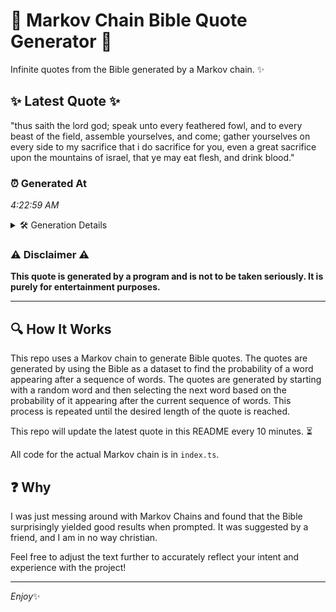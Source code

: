 # 📖 Markov Chain Bible Quote Generator 📖

Infinite quotes from the Bible generated by a Markov chain. ✨

## ✨ Latest Quote ✨
"thus saith the lord god; speak unto every feathered fowl, and to every beast of the field, assemble yourselves, and come; gather yourselves on every side to my sacrifice that i do sacrifice for you, even a great sacrifice upon the mountains of israel, that ye may eat flesh, and drink blood."

### ⏰ Generated At
*4:22:59 AM*

<details>
    <summary>🛠️ Generation Details</summary>
    <p>
        <strong>🌱 Seed:</strong> thus<br>
        <strong>🔄 Iterations:</strong> 51<br>
        <strong>📜 Context History:</strong><br>[ thus ]: saith<br>[ thus, saith ]: the<br>[ thus, saith, the ]: lord<br>[ thus, saith, the, lord ]: god;<br>[ thus, saith, the, lord, god; ]: speak<br>[ thus, saith, the, lord, god;, speak ]: unto<br>[ saith, the, lord, god;, speak, unto ]: every<br>[ the, lord, god;, speak, unto, every ]: feathered<br>[ lord, god;, speak, unto, every, feathered ]: fowl,<br>[ god;, speak, unto, every, feathered, fowl, ]: and<br>[ speak, unto, every, feathered, fowl,, and ]: to<br>[ unto, every, feathered, fowl,, and, to ]: every<br>[ every, feathered, fowl,, and, to, every ]: beast<br>[ feathered, fowl,, and, to, every, beast ]: of<br>[ fowl,, and, to, every, beast, of ]: the<br>[ and, to, every, beast, of, the ]: field,<br>[ to, every, beast, of, the, field, ]: assemble<br>[ every, beast, of, the, field,, assemble ]: yourselves,<br>[ beast, of, the, field,, assemble, yourselves, ]: and<br>[ of, the, field,, assemble, yourselves,, and ]: come;<br>[ the, field,, assemble, yourselves,, and, come; ]: gather<br>[ field,, assemble, yourselves,, and, come;, gather ]: yourselves<br>[ assemble, yourselves,, and, come;, gather, yourselves ]: on<br>[ yourselves,, and, come;, gather, yourselves, on ]: every<br>[ and, come;, gather, yourselves, on, every ]: side<br>[ come;, gather, yourselves, on, every, side ]: to<br>[ gather, yourselves, on, every, side, to ]: my<br>[ yourselves, on, every, side, to, my ]: sacrifice<br>[ on, every, side, to, my, sacrifice ]: that<br>[ every, side, to, my, sacrifice, that ]: i<br>[ side, to, my, sacrifice, that, i ]: do<br>[ to, my, sacrifice, that, i, do ]: sacrifice<br>[ my, sacrifice, that, i, do, sacrifice ]: for<br>[ sacrifice, that, i, do, sacrifice, for ]: you,<br>[ that, i, do, sacrifice, for, you, ]: even<br>[ i, do, sacrifice, for, you,, even ]: a<br>[ do, sacrifice, for, you,, even, a ]: great<br>[ sacrifice, for, you,, even, a, great ]: sacrifice<br>[ for, you,, even, a, great, sacrifice ]: upon<br>[ you,, even, a, great, sacrifice, upon ]: the<br>[ even, a, great, sacrifice, upon, the ]: mountains<br>[ a, great, sacrifice, upon, the, mountains ]: of<br>[ great, sacrifice, upon, the, mountains, of ]: israel,<br>[ sacrifice, upon, the, mountains, of, israel, ]: that<br>[ upon, the, mountains, of, israel,, that ]: ye<br>[ the, mountains, of, israel,, that, ye ]: may<br>[ mountains, of, israel,, that, ye, may ]: eat<br>[ of, israel,, that, ye, may, eat ]: flesh,<br>[ israel,, that, ye, may, eat, flesh, ]: and<br>[ that, ye, may, eat, flesh,, and ]: drink<br>[ ye, may, eat, flesh,, and, drink ]: blood.<br>
    </p>
</details>

### ⚠️ Disclaimer ⚠️
**This quote is generated by a program and is not to be taken seriously. It is purely for entertainment purposes.**

---

## 🔍 How It Works

This repo uses a Markov chain to generate Bible quotes. The quotes are generated by using the Bible as a dataset to find the probability of a word appearing after a sequence of words. The quotes are generated by starting with a random word and then selecting the next word based on the probability of it appearing after the current sequence of words. This process is repeated until the desired length of the quote is reached.

This repo will update the latest quote in this README every 10 minutes. ⏳

All code for the actual Markov chain is in `index.ts`.

## ❓ Why

I was just messing around with Markov Chains and found that the Bible surprisingly yielded good results when prompted. 
It was suggested by a friend, and I am in no way christian.

Feel free to adjust the text further to accurately reflect your intent and experience with the project!

---

*Enjoy*✨
